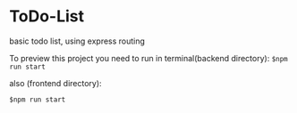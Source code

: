 # ToDo-List
 basic todo list, using express routing


To preview this project you need to run in terminal(backend directory):
`$npm run start`

also (frontend directory):

`$npm run start`
